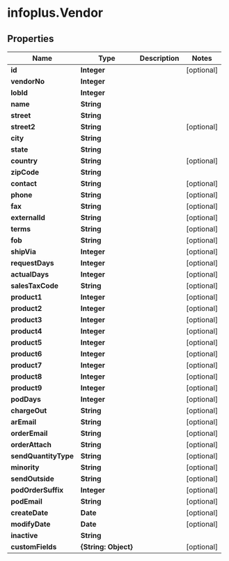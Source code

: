 # infoplus.Vendor

## Properties
Name | Type | Description | Notes
------------ | ------------- | ------------- | -------------
**id** | **Integer** |  | [optional] 
**vendorNo** | **Integer** |  | 
**lobId** | **Integer** |  | 
**name** | **String** |  | 
**street** | **String** |  | 
**street2** | **String** |  | [optional] 
**city** | **String** |  | 
**state** | **String** |  | 
**country** | **String** |  | [optional] 
**zipCode** | **String** |  | 
**contact** | **String** |  | [optional] 
**phone** | **String** |  | [optional] 
**fax** | **String** |  | [optional] 
**externalId** | **String** |  | [optional] 
**terms** | **String** |  | [optional] 
**fob** | **String** |  | [optional] 
**shipVia** | **Integer** |  | [optional] 
**requestDays** | **Integer** |  | [optional] 
**actualDays** | **Integer** |  | [optional] 
**salesTaxCode** | **String** |  | [optional] 
**product1** | **Integer** |  | [optional] 
**product2** | **Integer** |  | [optional] 
**product3** | **Integer** |  | [optional] 
**product4** | **Integer** |  | [optional] 
**product5** | **Integer** |  | [optional] 
**product6** | **Integer** |  | [optional] 
**product7** | **Integer** |  | [optional] 
**product8** | **Integer** |  | [optional] 
**product9** | **Integer** |  | [optional] 
**podDays** | **Integer** |  | [optional] 
**chargeOut** | **String** |  | [optional] 
**arEmail** | **String** |  | [optional] 
**orderEmail** | **String** |  | [optional] 
**orderAttach** | **String** |  | [optional] 
**sendQuantityType** | **String** |  | [optional] 
**minority** | **String** |  | [optional] 
**sendOutside** | **String** |  | [optional] 
**podOrderSuffix** | **Integer** |  | [optional] 
**podEmail** | **String** |  | [optional] 
**createDate** | **Date** |  | [optional] 
**modifyDate** | **Date** |  | [optional] 
**inactive** | **String** |  | 
**customFields** | **{String: Object}** |  | [optional] 


